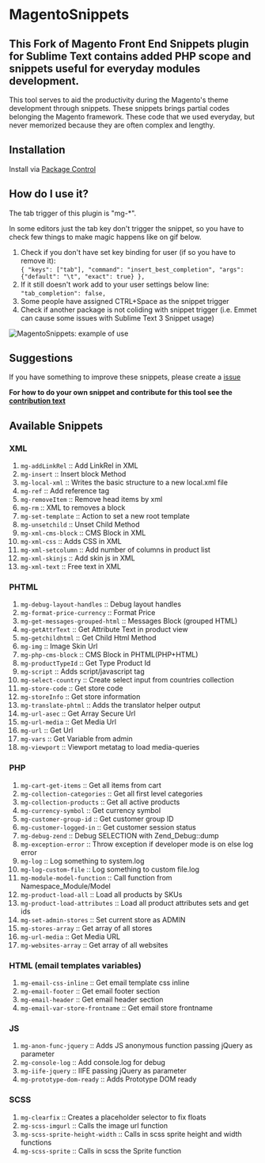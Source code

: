 # MagentoSnippets
## This Fork of **Magento Front End Snippets** plugin for Sublime Text contains added PHP scope and snippets useful for everyday modules development.

This tool serves to aid the productivity during the Magento's theme development through snippets. These snippets brings partial codes belonging the Magento framework. These code that we used everyday, but never memorized because they are often complex and lengthy.

## Installation
Install via [Package Control](https://packagecontrol.io/installation)

## How do I use it?
The tab trigger of this plugin is "mg-*".

In some editors just the tab key don't trigger the snippet, so you have to check few things to make magic happens like on gif below.

1. Check if you don't have set key binding for user (if so you have to remove it):<br />
    ```{ "keys": ["tab"], "command": "insert_best_completion", "args": {"default": "\t", "exact": true} },```
1. If it still doesn't work add to your user settings below line: <br />
    ```"tab_completion": false,```
1. Some people have assigned CTRL+Space as the snippet trigger
1. Check if another package is not coliding with snippet trigger (i.e. Emmet can cause some issues with Sublime Text 3 Snippet usage)

![MagentoSnippets: example of use](http://www.magefront.com.br/wp-content/uploads/2015/08/MagentoSnippets-sample.gif)

## Suggestions
If you have something to improve these snippets, please create a [issue](https://github.com/MageFront/MagentoSnippets/issues/new)

**For how to do your own snippet and contribute for this tool see the [contribution text](https://github.com/MageFront/MagentoSnippets/blob/master/contribute.md)**

## Available Snippets

### XML


1. `mg-addLinkRel` :: Add LinkRel in XML
1. `mg-insert` :: Insert block Method
1. `mg-local-xml` :: Writes the basic structure to a new local.xml file
1. `mg-ref` :: Add reference tag
1. `mg-removeItem` :: Remove head items by xml
1. `mg-rm` :: XML to removes a block
1. `mg-set-template` :: Action to set a new root template
1. `mg-unsetchild` :: Unset Child Method
1. `mg-xml-cms-block` :: CMS Block in XML
1. `mg-xml-css` :: Adds CSS in XML
1. `mg-xml-setcolumn` :: Add number of columns in product list
1. `mg-xml-skinjs` :: Add skin js in XML
1. `mg-xml-text` :: Free text in XML

### PHTML

1. `mg-debug-layout-handles` :: Debug layout handles
1. `mg-format-price-currency` :: Format Price
1. `mg-get-messages-grouped-html` :: Messages Block (grouped HTML)
1. `mg-getAttrText` :: Get Attribute Text in product view
1. `mg-getchildhtml` :: Get Child Html Method
1. `mg-img` :: Image Skin Url
1. `mg-php-cms-block` :: CMS Block in PHTML(PHP+HTML)
1. `mg-productTypeId` :: Get Type Product Id
1. `mg-script` :: Adds script/javascript tag
1. `mg-select-country` :: Create select input from countries collection
1. `mg-store-code` :: Get store code
1. `mg-storeInfo` :: Get store information
1. `mg-translate-phtml` :: Adds the translator helper output
1. `mg-url-asec` :: Get Array Secure Url
1. `mg-url-media` :: Get Media Url
1. `mg-url` :: Get Url
1. `mg-vars` :: Get Variable from admin
1. `mg-viewport` :: Viewport metatag to load media-queries

### PHP

1. `mg-cart-get-items` :: Get all items from cart
1. `mg-collection-categories` :: Get all first level categories
1. `mg-collection-products` :: Get all active products
1. `mg-currency-symbol` :: Get currency symbol
1. `mg-customer-group-id` :: Get customer group ID
1. `mg-customer-logged-in` :: Get customer session status
1. `mg-debug-zend` :: Debug SELECTION with Zend_Debug::dump
1. `mg-exception-error` :: Throw exception if developer mode is on else log error
1. `mg-log` :: Log something to system.log
1. `mg-log-custom-file` :: Log something to custom file.log
1. `mg-module-model-function` :: Call function from Namespace_Module/Model
1. `mg-product-load-all` :: Load all products by SKUs
1. `mg-product-load-attributes` :: Load all product attributes sets and get ids
1. `mg-set-admin-stores` :: Set current store as ADMIN
1. `mg-stores-array` :: Get array of all stores
1. `mg-url-media` :: Get Media URL
1. `mg-websites-array` :: Get array of all websites

### HTML (email templates variables)

1. `mg-email-css-inline` :: Get email template css inline
1. `mg-email-footer` :: Get email footer section
1. `mg-email-header` :: Get email header section
1. `mg-email-var-store-frontname` :: Get email store frontname

### JS


1. `mg-anon-func-jquery` :: Adds JS anonymous function passing jQuery as parameter
1. `mg-console-log` :: Add console.log for debug
1. `mg-iife-jquery` :: IIFE passing jQuery as parameter
1. `mg-prototype-dom-ready` :: Adds Prototype DOM ready

### SCSS

1. `mg-clearfix` :: Creates a placeholder selector to fix floats
1. `mg-scss-imgurl` :: Calls the image url function
1. `mg-scss-sprite-height-width` :: Calls in scss sprite height and width functions
1. `mg-scss-sprite` :: Calls in scss the Sprite function
